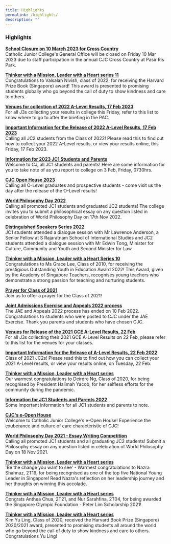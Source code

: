 ```yaml
---
title: Highlights
permalink: /highlights/
description: ""
---
```

### **Highlights**

**[School Closure on 10 March 2023 for Cross Country](/highlights/1/)**<br>
Catholic Junior College's General Office will be closed on Friday 10 Mar 2023 due to staff participation in the annual CJC Cross Country at Pasir Ris Park.

**[Thinker with a Mission, Leader with a Heart series 11](/highlights/38/)**<br>
Congratulations to Valsalan Nivish, class of 2022, for receiving the Harvard Prize Book (Singapore) award! This award is presented to promising students globally who go beyond the call of duty to show kindness and care to others.

**[Venues for collection of 2022 A-Level Results, 17 Feb 2023](/highlights/36/)<br>**
For all J3s collecting your results in college this Friday, refer to this list to know where to go to after the briefing in the PAC.

**[Important Information for the Release of 2022 A-Level Results, 17 Feb 2023](/highlights/37/)<br>**
Calling all JC2 students from the Class of 2022! Please read this to find out how to collect your 2022 A-Level results, or view your results online, this Friday, 17 Feb 2023.

**[Information for 2023 JC1 Students and Parents](/highlights/35/)**<br>
Welcome to CJ, all JC1 students and parents! Here are some information for you to take note of as you report to college on 3 Feb, Friday, 0730hrs.

**[CJC Open House 2023](/highlights/34/)<br>**
Calling all O-Level graduates and prospective students - come visit us the day after the release of the O-Level results!

**[World Philosophy Day 2022](/highlights/33/)<br>**
Calling all promoted JC1 students and graduated JC2 students! The college invites you to submit a philosophical essay on any question listed in celebration of World Philosophy Day on 17th Nov 2022.

**[Distinguished Speakers Series 2022](/highlights/32/)<br>**
JC1 students attended a dialogue session with Mr Lawrence Anderson, a Senior Fellow at S Rajaratnam School of International Studies and JC2 students attended a dialogue session with Mr Edwin Tong, Minister for Culture, Community and Youth and Second Minister for Law.

**[Thinker with a Mission, Leader with a Heart Series 10](/highlights/31/)<br>**
Congratulations to Ms Grace Lee, Class of 2010, for receiving the prestigious Outstanding Youth in Education Award 2022! This Award, given by the Academy of Singapore Teachers, recognises young teachers who demonstrate a strong passion for teaching and nurturing students.

**[Prayer for Class of 2021](/highlights/30/)<br>**
Join us to offer a prayer for the Class of 2021!

**[Joint Admissions Exercise and Appeals 2022 process](/highlights/29/)<br>**
The JAE and Appeals 2022 process has ended on 10 Feb 2022. Congratulations to students who were posted to CJC under the JAE Exercise. Thank you parents and students who have chosen CJC.

**[Venues for Release of the 2021 GCE A-Level Results, 22 Feb](/highlights/28/)<br>**
For all J3s collecting their 2021 GCE A-Level Results on 22 Feb, please refer to this list for the venues for your classes.

**[Important Information for the Release of A-Level Results, 22 Feb 2022](/highlights/27/)<br>**
Class of 2021 JC2s! Please read this to find out how you can collect your 2021 A-Level results, or view your results online, on Tuesday, 22 Feb.

**[Thinker with a Mission, Leader with a Heart series](/highlights/26/)<br>**
Our warmest congratulations to Deirdre Ng, Class of 2020, for being recognised by President Halimah Yacob, for her selfless efforts for the community during the pandemic.

**[Information for JC1 Students and Parents 2022](/highlights/25/)<br>**
Some important information for all JC1 students and parents to note.

**[CJC's e-Open House](/highlights/24/)<br>**
Welcome to Catholic Junior College's e-Open House! Experience the exuberance and culture of care characteristic of CJC!

**[World Philosophy Day 2021 - Essay Writing Competition](/highlights/23/)<br>**
Calling all promoted JC1 students and all graduating JC2 students! Submit a Philosophy essay on any question listed in celebration of World Philosophy Day on 18 Nov 2021.

**[Thinker with a Mission, Leader with a Heart series](/highlights/22/)<br>**
'Be the change you want to see' - Warmest congratulations to Nazra Shahnaz, 2T19, for being recognised as one of the top five National Young Leader in Singapore! Read Nazra's reflection on her leadership journey and her thoughts on winning this accolade.

**[Thinker with a Mission, Leader with a Heart series](/highlights/21/)<br>**
Congrats Anthea Chua, 2T21, and Nur Sarahfina, 2T04, for being awarded the Singapore Olympic Foundation - Peter Lim Scholarship 2021!

**[Thinker with a Mission, Leader with a Heart series](/highlights/20/)<br>**
Kim Yu Ling, Class of 2020, received the Harvard Book Prize (Singapore) 2020/2021 award, presented to promising students all around the world who go beyond the call of duty to show kindness and care to others. Congratulations Yu Ling!